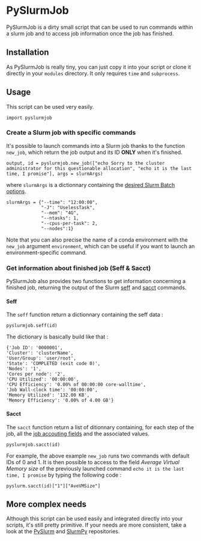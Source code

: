 # PySlurmJob

PySlurmJob is a dirty small script that can be used to run commands within a slurm job and to access job information once the job has finished. 

## Installation

As PySlurmJob is really tiny, you can just copy it into your script or clone it directly in your `modules` directory. It only requires `time` and `subprocess`.

## Usage

This script can be used very easily. 

    import pyslurmjob

### Create a Slurm job with specific commands

It's possible to launch commands into a Slurm job thanks to the function `new_job`, which return the job output and its ID **ONLY** when it's finished.

    output, id = pyslurmjob.new_job(["echo Sorry to the cluster administrator for this questionable allocation", "echo it is the last time, I promise"], args = slurmArgs)

where `slurmArgs` is a dictionnary containing the [desired Slurm Batch options](https://slurm.schedmd.com/sbatch.html#SECTION_OPTIONS).

    slurmArgs = {"--time": "12:00:00", 
				 "-J": "UselessTask", 
				 "--mem": "4G",
				 "--ntasks": 1,
				 "--cpus-per-task": 2,
				 "--nodes":1}

Note that you can also precise the name of a conda environment with the `new_job` argument  `environment`, which can be useful if you want to launch an environment-specific command.  

### Get information about finished job (Seff & Sacct)

PySlurmJob also provides two functions to get information concerning a finished job, returning the output of the Slurm [seff](https://docs.hpc.shef.ac.uk/en/latest/referenceinfo/scheduler/SLURM/Common-commands/seff.html#gsc.tab=0) and [sacct](https://slurm.schedmd.com/sacct.html) commands.

#### Seff

The `seff` function return a dictionnary containing the seff data :

    pyslurmjob.seff(id)

The dictionary is basically build like that :

    {'Job ID': '0000001', 
    'Cluster': 'clusterName', 
    'User/Group': 'user/root', 
    'State': 'COMPLETED (exit code 0)', 
    'Nodes': '1', 
    'Cores per node': '2', 
    'CPU Utilized': '00:00:00', 
    'CPU Efficiency': '0.00% of 00:00:00 core-walltime', 
    'Job Wall-clock time': '00:00:00', 
    'Memory Utilized': '132.00 KB', 
    'Memory Efficiency': '0.00% of 4.00 GB'}


#### Sacct

The `sacct` function return a list of ditionnary containing, for each step of the job, all the [job accouting fields](https://slurm.schedmd.com/sacct.html#SECTION_Job-Accounting-Fields) and the associated values. 

    pyslurmjob.sacct(id)

For example, the above example `new_job` runs two commands with default IDs of 0 and 1. It is then possible to access to the field *Average Virtual Memory size* of the previously launched command `echo it is the last time, I promise` by typing the following code :

`pyslurm.sacct(id)["1"]["AveVMSize"]`

## More complex needs

Although this script can be used easily and integrated directly into your scripts, it's still pretty primitive. If your needs are more consistent, take a look at the [PySlurm](https://github.com/PySlurm/pyslurm) and [SlurmPy](https://github.com/brentp/slurmpy) repositories.
